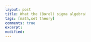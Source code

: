 ```yaml
---
layout: post
title: What the (Borel) sigma algebra!
tags: [math,set theory]
comments: true
excerpt: 
modified: 
---
```


